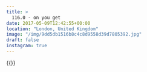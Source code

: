 ```yaml
---
title: >
  116.0 - on you get
date: 2017-05-09T12:42:55+00:00
location: "London, United Kingdom"
image: "/img/9dd5db1516b8c4c8d9558d39d7805392.jpg"
draft: false
instagram: true
---
```


{{<photo src="/img/9dd5db1516b8c4c8d9558d39d7805392.jpg">}}
